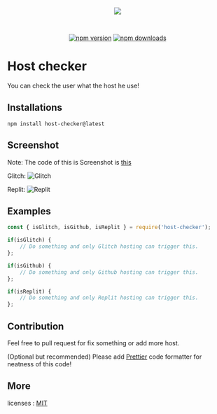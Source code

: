 <div align="center">
    <br />
        <p>
            <a href="https://www.npmjs.com/package/host-checker"><img src="https://nodei.co/npm/host-checker.png?downloads=true&downloadRank=true&stars=true" /></a>
        </p>
    <br />
    <p>
        <a href="https://www.npmjs.com/package/host-checker"><img src="https://img.shields.io/npm/v/host-checker.svg?maxAge=3600" alt="npm version" /></a>
        <a href="https://github.com/Scoooolz/host-checker"><img src="https://img.shields.io/github/license/Scoooolz/host-checker.svg?maxAge=3600" alt="npm downloads" /></a>
    </p>
</div>

# Host checker

You can check the user what the host he use!

## Installations

```npm
npm install host-checker@latest
```

## Screenshot
Note: The code of this is Screenshot is [this](https://github.com/Scoooolz/host-checker/tree/main/example.js)

Glitch:
![Glitch](https://scoooolz.github.io/raw/host-checker/media/Glitch.gif)

Replit:
![Replit](https://scoooolz.github.io/raw/host-checker/media/Replit.gif)

## Examples

```js
const { isGlitch, isGithub, isReplit } = require('host-checker');

if(isGlitch) {
    // Do something and only Glitch hosting can trigger this.
};

if(isGithub) {
    // Do something and only Github hosting can trigger this.
};

if(isReplit) {
    // Do something and only Replit hosting can trigger this.
};
```

## Contribution

Feel free to pull request for fix something or add more host.

\(Optional but recommended\) Please add [Prettier](https://prettier.io/) code formatter for neatness of this code!

## More
licenses : [MIT](https://github.com/Scoooolz/host-checker/tree/main/LICENSE.md)